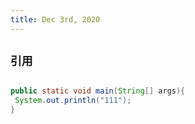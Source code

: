 ```yaml
---
title: Dec 3rd, 2020
---
```


## `引用`
##
```java 
public static void main(String[] args){
 System.out.println("111");
}
```
##
